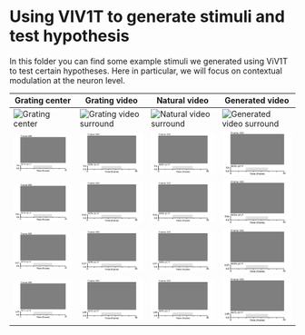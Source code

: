 # Using VIV1T to generate stimuli and test hypothesis

In this folder you can find some example stimuli we generated using ViV1T to test certain hypotheses.
Here in particular, we will focus on contextual modulation at the neuron level.

| Grating center | Grating video | Natural video | Generated video |
|----------------|---------------|---------------|-----------------|
| ![Grating center](/figures/repo/most_exciting_stimuli/mouseL_neuron003_grating_center.gif) | ![Grating video surround](/figures/repo/most_exciting_stimuli/mouseL_neuron003_grating_center_grating_video_surround.gif) | ![Natural video surround](/figures/repo/most_exciting_stimuli/mouseL_neuron003_grating_center_natural_video_surround.gif) | ![Generated video surround](/figures/repo/most_exciting_stimuli/mouseL_neuron003_grating_center_generated_video_surround.gif) |
| ![Grating center](/figures/repo/most_exciting_stimuli/mouseM_neuron050_grating_center.gif) | ![Grating video surround](/figures/repo/most_exciting_stimuli/mouseM_neuron050_grating_center_grating_video_surround.gif) | ![Natural video surround](/figures/repo/most_exciting_stimuli/mouseM_neuron050_grating_center_natural_video_surround.gif) | ![Generated video surround](/figures/repo/most_exciting_stimuli/mouseM_neuron050_grating_center_generated_video_surround.gif) |
| ![Grating center](/figures/repo/most_exciting_stimuli/mouseN_neuron054_grating_center.gif) | ![Grating video surround](/figures/repo/most_exciting_stimuli/mouseN_neuron054_grating_center_grating_video_surround.gif) | ![Natural video surround](/figures/repo/most_exciting_stimuli/mouseN_neuron054_grating_center_natural_video_surround.gif) | ![Generated video surround](/figures/repo/most_exciting_stimuli/mouseN_neuron054_grating_center_generated_video_surround.gif) |
| ![Grating center](/figures/repo/most_exciting_stimuli/mouseN_neuron059_grating_center.gif) | ![Grating video surround](/figures/repo/most_exciting_stimuli/mouseN_neuron059_grating_center_grating_video_surround.gif) | ![Natural video surround](/figures/repo/most_exciting_stimuli/mouseN_neuron059_grating_center_natural_video_surround.gif) | ![Generated video surround](/figures/repo/most_exciting_stimuli/mouseN_neuron059_grating_center_generated_video_surround.gif) |
| ![Grating center](/figures/repo/most_exciting_stimuli/mouseL_neuron071_grating_center.gif) | ![Grating video surround](/figures/repo/most_exciting_stimuli/mouseL_neuron071_grating_center_grating_video_surround.gif) | ![Natural video surround](/figures/repo/most_exciting_stimuli/mouseL_neuron071_grating_center_natural_video_surround.gif) | ![Generated video surround](/figures/repo/most_exciting_stimuli/mouseL_neuron071_grating_center_generated_video_surround.gif) |
